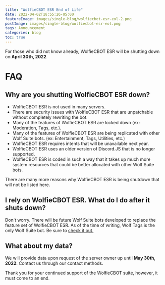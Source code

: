 ```yaml
---
title: "WolfieCBOT ESR End of Life"
date: 2022-04-02T18:55:26-05:00
featureImage: images/single-blog/wolfiecbot-esr-eol-2.png
postImage: images/single-blog/wolfiecbot-esr-eol.png
tags: Announcement
categories: blog
toc: true
---
```

For those who did not know already, WolfieCBOT ESR will be shutting down on **April 30th, 2022**. 

# FAQ
## Why are you shutting WolfieCBOT ESR down?
- WolfieCBOT ESR is not used in many servers. 
- There are security issues with WolfieCBOT ESR that are unpatchable without completely rewriting the bot.
- Many of the features of WolfieCBOT ESR are locked down (ex: Moderation, Tags, etc.).
- Many of the features of WolfieCBOT ESR are being replicated with other Wolf Suite bots. (ex: Entertainment, Tags, Utilities, etc.)
- WolfieCBOT ESR requires intents that will be unavailable next year. 
- WolfieCBOT ESR uses an older version of Discord.JS that is no longer supported.
- WolfieCBOT ESR is coded in such a way that it takes up much more system resources that could be better allocated with other Wolf Suite bots.

There are many more reasons why WolfieCBOT ESR is being shutdown that will not be listed here.

## I rely on WolfieCBOT ESR. What do I do after it shuts down?
Don't worry. There will be future Wolf Suite bots developed to replace the feature set of WolfieCBOT ESR. As of the time of writing, Wolf Tags is the only Wolf Suite bot. Be sure to [check it out.](https://wolf-suite.web.app/bots/wolf-tags)

## What about my data?
We will provide data upon request of the server owner up until **May 30th, 2022**. Contact us through our contact methods.


Thank you for your continued support of the WolfieCBOT suite, however, it must come to an end.


